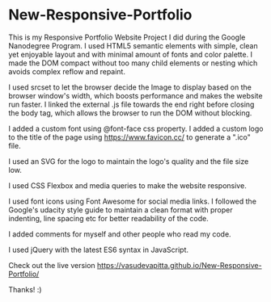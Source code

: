 # New-Responsive-Portfolio

This is my Responsive Portfolio Website Project I did during the Google Nanodegree Program. I used HTML5 semantic elements with simple, clean yet enjoyable layout and with minimal amount of fonts and color palette. I made the DOM compact without too many child elements or nesting which avoids complex reflow and repaint.
 
I used srcset to let the browser decide the Image to display based on the browser window's width, which boosts performance and makes the website run faster.
I linked the external .js file towards the end right before closing the body tag, which allows the browser to run the DOM without blocking.

I added a custom font using @font-face css property. I added a custom logo to the title of the page using https://www.favicon.cc/ to generate a ".ico" file.

I used an SVG for the logo to maintain the logo's quality and the file size low.

I used CSS Flexbox and media queries to make the website responsive.

I used font icons using Font Awesome for social media links.
I followed the Google's udacity style guide to maintain a clean format with proper indenting, line spacing etc for better readability of the code.

I added comments for myself and other people who read my code.

I used jQuery with the latest ES6 syntax in JavaScript.


Check out the live version
https://vasudevapitta.github.io/New-Responsive-Portfolio/

Thanks! :)

